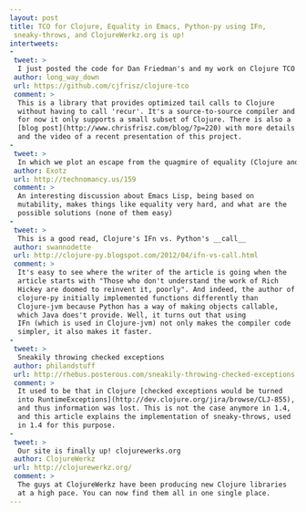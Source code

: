 ```yaml
---
layout: post
title: TCO for Clojure, Equality in Emacs, Python-py using IFn,
 sneaky-throws, and ClojureWerkz.org is up!
intertweets: 
-
 tweet: >
  I just posted the code for Dan Friedman's and my work on Clojure TCO here
 author: long_way_down
 url: https://github.com/cjfrisz/clojure-tco
 comment: >
  This is a library that provides optimized tail calls to Clojure
  without having to call 'recur'. It's a source-to-source compiler and
  for now it only supports a small subset of Clojure. There is also a
  [blog post](http://www.chrisfrisz.com/blog/?p=220) with more details
  and the video of a recent presentation of this project.
-
 tweet: >
  In which we plot an escape from the quagmire of equality (Clojure and Emacs)
 author: Exotz
 url: http://technomancy.us/159
 comment: >
  An interesting discussion about Emacs Lisp, being based on
  mutability, makes things like equality very hard, and what are the
  possible solutions (none of them easy)
-
 tweet: >
  This is a good read, Clojure's IFn vs. Python's __call__ 
 author: swannodette
 url: http://clojure-py.blogspot.com/2012/04/ifn-vs-call.html
 comment: >
  It's easy to see where the writer of the article is going when the
  article starts with "Those who don't understand the work of Rich
  Hickey are doomed to reinvent it, poorly". And indeed, the author of
  clojure-py initially implemented functions differently than
  Clojure-jvm because Python has a way of making objects callable,
  which Java does't provide. Well, it turns out that using 
  IFn (which is used in Clojure-jvm) not only makes the compiler code
  simpler, it also makes it faster.
-
 tweet: >
  Sneakily throwing checked exceptions
 author: philandstuff
 url: http://rhebus.posterous.com/sneakily-throwing-checked-exceptions
 comment: >
  It used to be that in Clojure [checked exceptions would be turned
  into RuntimeExceptions](http://dev.clojure.org/jira/browse/CLJ-855),
  and thus information was lost. This is not the case anymore in 1.4,
  and this article explains the implementation of sneaky-throws, used
  in 1.4 for this purpose.
-
 tweet: >
  Our site is finally up! clojurewerks.org
 author: ClojureWerkz
 url: http://clojurewerkz.org/
 comment: >
  The guys at ClojureWerkz have been producing new Clojure libraries
  at a high pace. You can now find them all in one single place.
---
```


